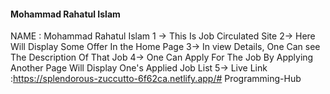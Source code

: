 #### Mohammad Rahatul Islam

NAME : Mohammad Rahatul Islam
1 -> This Is Job Circulated Site
2-> Here Will Display Some Offer In the Home Page
3-> In view Details, One Can see The Description Of That Job
4-> One Can Apply For The Job By Applying Another Page Will Display One's Applied Job List
5-> Live Link :https://splendorous-zuccutto-6f62ca.netlify.app/# Programming-Hub
